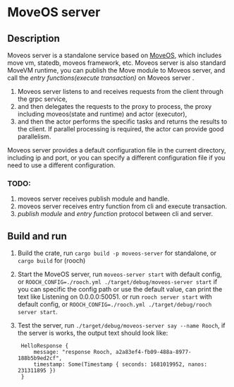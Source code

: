 # MoveOS server

## Description
Moveos server is a standalone service based on [MoveOS](https://github.com/rooch-network/rooch/blob/moveos_server/moveos/moveos-server/moveos), which includes move vm, statedb, moveos framework, etc.
Moveos server is also standard MoveVM runtime, you can publish the Move module to Moveos server, and call the *entry functions(execute transaction)* on Moveos server .

1. Moveos server listens to and receives requests from the client through the grpc service, 
2. and then delegates the requests to the proxy to process, the proxy including moveos(state and runtime) and actor (executor), 
3. and then the actor performs the specific tasks and returns the results to the client. 
If parallel processing is required, the actor can provide good parallelism.

Moveos server provides a default configuration file in the current directory, including ip and port, 
or you  can specify a different configuration file if you need to use a different configuration.

### TODO:
1. moveos server receives publish module and handle.
2. moveos server receives entry function from cli and execute transaction.
3. *publish module* and *entry function* protocol between cli and server.

## Build and run
1. Build the crate, run `cargo build -p moveos-server` for standalone, or `cargo build` for (rooch) 

2. Start the MoveOS server, run `moveos-server start` with default config, or `ROOCH_CONFIG=./rooch.yml ./target/debug/moveos-server start` if you can specific the config path or use the default value, can print the text like Listening on 0.0.0.0:50051.
   or run `rooch server start` with default config, or `ROOCH_CONFIG=./rooch.yml ./target/debug/rooch server start`.

3. Test the server, run `./target/debug/moveos-server say --name Rooch`, if the server is works, the output text should look like:
   ```
    HelloResponse { 
        message: "response Rooch, a2a83ef4-fb09-488a-8977-188b5b9ed2cf", 
        timestamp: Some(Timestamp { seconds: 1681019952, nanos: 231311895 }) 
    }
    ```